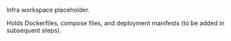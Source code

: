 Infra workspace placeholder.

Holds Dockerfiles, compose files, and deployment manifests (to be added in subsequent steps).